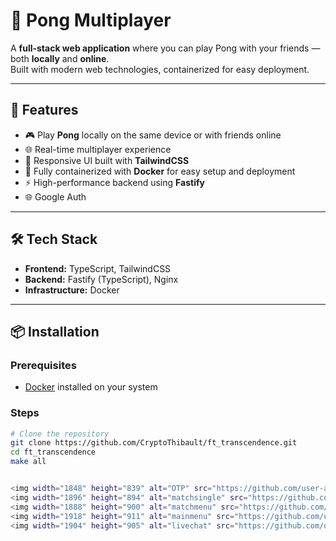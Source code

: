 # 🏓 Pong Multiplayer

A **full-stack web application** where you can play Pong with your friends — both **locally** and **online**.  
Built with modern web technologies, containerized for easy deployment.

---

## 🚀 Features
- 🎮 Play **Pong** locally on the same device or with friends online
- 🌐 Real-time multiplayer experience
- 📱 Responsive UI built with **TailwindCSS**
- 🐳 Fully containerized with **Docker** for easy setup and deployment
- ⚡ High-performance backend using **Fastify**
- 🌐 Google Auth

---

## 🛠 Tech Stack
- **Frontend:** TypeScript, TailwindCSS  
- **Backend:** Fastify (TypeScript), Nginx
- **Infrastructure:** Docker  

---

## 📦 Installation

### Prerequisites
- [Docker](https://www.docker.com/get-started) installed on your system

### Steps
```bash
# Clone the repository
git clone https://github.com/CryptoThibault/ft_transcendence.git
cd ft_transcendence
make all


<img width="1848" height="839" alt="OTP" src="https://github.com/user-attachments/assets/bf93ec6a-4072-4b9c-93cd-e488bcf3fee3" />
<img width="1896" height="894" alt="matchsingle" src="https://github.com/user-attachments/assets/be6d8a2f-0f34-4b7f-92cc-f38dbdf662a7" />
<img width="1888" height="900" alt="matchmenu" src="https://github.com/user-attachments/assets/1a709026-7117-448b-8971-69cb23fd3d4a" />
<img width="1918" height="911" alt="mainmenu" src="https://github.com/user-attachments/assets/aa318a5f-e4e4-43b4-82d5-f102425644ba" />
<img width="1904" height="905" alt="livechat" src="https://github.com/user-attachments/assets/e410eb56-bb36-4dcc-a9f8-e574c745dee4" />
